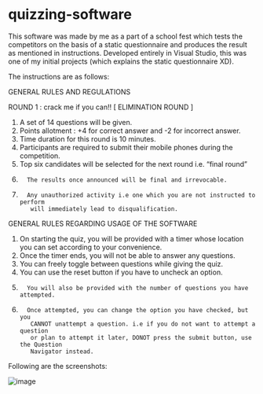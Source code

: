 # quizzing-software
This software was made by me as a part of a school fest which tests the competitors on the basis of a static questionnaire and produces the result as mentioned in instructions.
Developed entirely in Visual Studio, this was one of my initial projects (which explains the static questionnaire XD). 

The instructions are as follows:

GENERAL RULES AND REGULATIONS

ROUND 1 : crack me if you can!!  [ ELIMINATION ROUND ]
1.	A  set of 14 questions will be given.
2.	Points allotment : +4 for correct answer and -2 for incorrect answer.
3.	Time duration for this round is 10 minutes.
4.	Participants are required to submit their mobile phones during the competition.
5.	Top six candidates will be selected for the next round i.e. “final round” 
6.       The results once announced will be final and irrevocable.
7.       Any unauthorized activity i.e one which you are not instructed to perform 
          will immediately lead to disqualification.

GENERAL RULES REGARDING USAGE OF THE SOFTWARE

1.	On starting the quiz, you will be provided with a timer whose location
          you can set according to your convenience.
2.	Once the timer ends, you will not be able to answer any questions.
3.	You can freely toggle between questions while giving the quiz.
4.	You can use the reset button if you have to uncheck an option.
5.       You will also be provided with the number of questions you have attempted.
6.       Once attempted, you can change the option you have checked, but you 
          CANNOT unattempt a question. i.e if you do not want to attempt a question
          or plan to attempt it later, DONOT press the submit button, use the Question
          Navigator instead.


Following are the screenshots:

![image](https://user-images.githubusercontent.com/73427395/140559019-0a4e6647-89ce-4a4b-84c8-a38d9fbba2e5.png)



